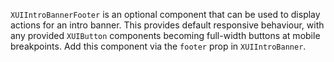 `XUIIntroBannerFooter` is an optional component that can be used to display actions for an intro banner. This provides default responsive behaviour, with any provided `XUIButton` components becoming full-width buttons at mobile breakpoints. Add this component via the `footer` prop in `XUIIntroBanner`.
